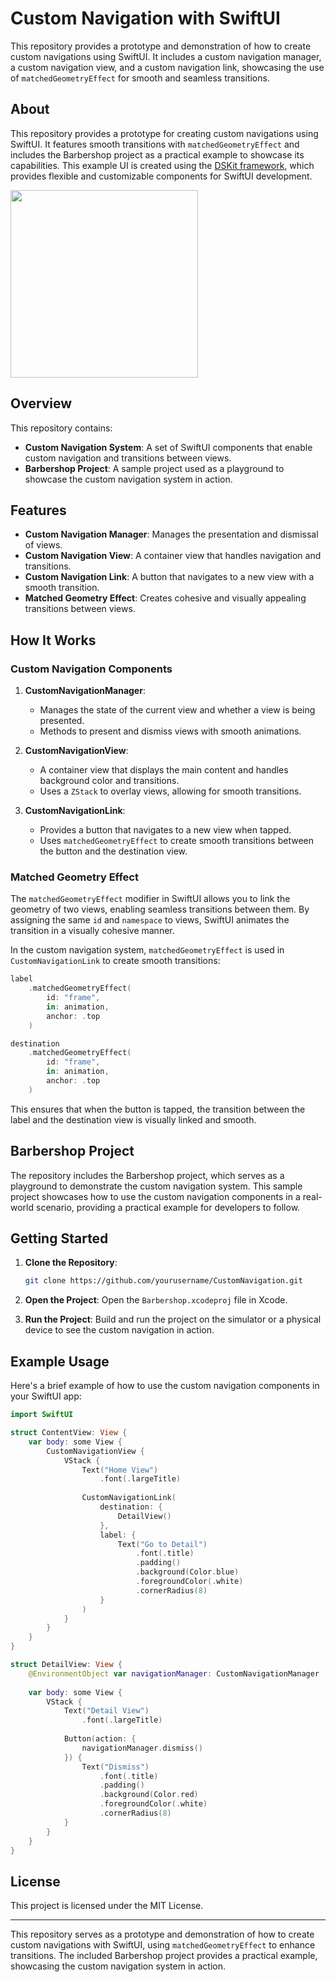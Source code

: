 # Custom Navigation with SwiftUI

This repository provides a prototype and demonstration of how to create custom navigations using SwiftUI. It includes a custom navigation manager, a custom navigation view, and a custom navigation link, showcasing the use of `matchedGeometryEffect` for smooth and seamless transitions.

## About

This repository provides a prototype for creating custom navigations using SwiftUI. It features smooth transitions with `matchedGeometryEffect` and includes the Barbershop project as a practical example to showcase its capabilities. This example UI is created using the [DSKit framework](https://github.com/imodeveloperlab/dskit-swiftui), which provides flexible and customizable components for SwiftUI development.

<img src="demo.gif" width="300">

## Overview

This repository contains:

- **Custom Navigation System**: A set of SwiftUI components that enable custom navigation and transitions between views.
- **Barbershop Project**: A sample project used as a playground to showcase the custom navigation system in action.

## Features

- **Custom Navigation Manager**: Manages the presentation and dismissal of views.
- **Custom Navigation View**: A container view that handles navigation and transitions.
- **Custom Navigation Link**: A button that navigates to a new view with a smooth transition.
- **Matched Geometry Effect**: Creates cohesive and visually appealing transitions between views.

## How It Works

### Custom Navigation Components

1. **CustomNavigationManager**:
   - Manages the state of the current view and whether a view is being presented.
   - Methods to present and dismiss views with smooth animations.

2. **CustomNavigationView**:
   - A container view that displays the main content and handles background color and transitions.
   - Uses a `ZStack` to overlay views, allowing for smooth transitions.

3. **CustomNavigationLink**:
   - Provides a button that navigates to a new view when tapped.
   - Uses `matchedGeometryEffect` to create smooth transitions between the button and the destination view.

### Matched Geometry Effect

The `matchedGeometryEffect` modifier in SwiftUI allows you to link the geometry of two views, enabling seamless transitions between them. By assigning the same `id` and `namespace` to views, SwiftUI animates the transition in a visually cohesive manner.

In the custom navigation system, `matchedGeometryEffect` is used in `CustomNavigationLink` to create smooth transitions:

```swift
label
    .matchedGeometryEffect(
        id: "frame",
        in: animation,
        anchor: .top
    )

destination
    .matchedGeometryEffect(
        id: "frame",
        in: animation,
        anchor: .top
    )
```

This ensures that when the button is tapped, the transition between the label and the destination view is visually linked and smooth.

## Barbershop Project

The repository includes the Barbershop project, which serves as a playground to demonstrate the custom navigation system. This sample project showcases how to use the custom navigation components in a real-world scenario, providing a practical example for developers to follow.

## Getting Started

1. **Clone the Repository**:
   ```sh
   git clone https://github.com/yourusername/CustomNavigation.git
   ```

2. **Open the Project**:
   Open the `Barbershop.xcodeproj` file in Xcode.

3. **Run the Project**:
   Build and run the project on the simulator or a physical device to see the custom navigation in action.

## Example Usage

Here's a brief example of how to use the custom navigation components in your SwiftUI app:

```swift
import SwiftUI

struct ContentView: View {
    var body: some View {
        CustomNavigationView {
            VStack {
                Text("Home View")
                    .font(.largeTitle)
                
                CustomNavigationLink(
                    destination: {
                        DetailView()
                    },
                    label: {
                        Text("Go to Detail")
                            .font(.title)
                            .padding()
                            .background(Color.blue)
                            .foregroundColor(.white)
                            .cornerRadius(8)
                    }
                )
            }
        }
    }
}

struct DetailView: View {
    @EnvironmentObject var navigationManager: CustomNavigationManager
    
    var body: some View {
        VStack {
            Text("Detail View")
                .font(.largeTitle)
            
            Button(action: {
                navigationManager.dismiss()
            }) {
                Text("Dismiss")
                    .font(.title)
                    .padding()
                    .background(Color.red)
                    .foregroundColor(.white)
                    .cornerRadius(8)
            }
        }
    }
}
```

## License

This project is licensed under the MIT License.

---

This repository serves as a prototype and demonstration of how to create custom navigations with SwiftUI, using `matchedGeometryEffect` to enhance transitions. The included Barbershop project provides a practical example, showcasing the custom navigation system in action.